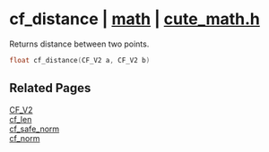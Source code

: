 # cf_distance | [math](https://github.com/RandyGaul/cute_framework/blob/master/docs/math_readme.md) | [cute_math.h](https://github.com/RandyGaul/cute_framework/blob/master/include/cute_math.h)

Returns distance between two points.

```cpp
float cf_distance(CF_V2 a, CF_V2 b)
```

## Related Pages

[CF_V2](https://github.com/RandyGaul/cute_framework/blob/master/docs/math/cf_v2.md)  
[cf_len](https://github.com/RandyGaul/cute_framework/blob/master/docs/math/cf_len.md)  
[cf_safe_norm](https://github.com/RandyGaul/cute_framework/blob/master/docs/math/cf_safe_norm.md)  
[cf_norm](https://github.com/RandyGaul/cute_framework/blob/master/docs/math/cf_norm.md)  
